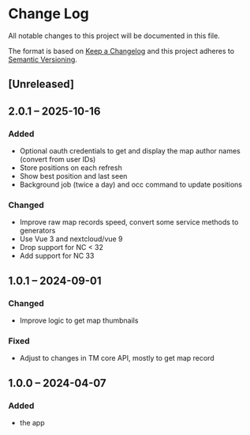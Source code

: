 # Change Log
All notable changes to this project will be documented in this file.

The format is based on [Keep a Changelog](http://keepachangelog.com/)
and this project adheres to [Semantic Versioning](http://semver.org/).

## [Unreleased]

## 2.0.1 – 2025-10-16

### Added

- Optional oauth credentials to get and display the map author names (convert from user IDs)
- Store positions on each refresh
- Show best position and last seen
- Background job (twice a day) and occ command to update positions

### Changed

- Improve raw map records speed, convert some service methods to generators
- Use Vue 3 and nextcloud/vue 9
- Drop support for NC < 32
- Add support for NC 33

## 1.0.1 – 2024-09-01

### Changed

- Improve logic to get map thumbnails

### Fixed

- Adjust to changes in TM core API, mostly to get map record

## 1.0.0 – 2024-04-07

### Added

* the app
